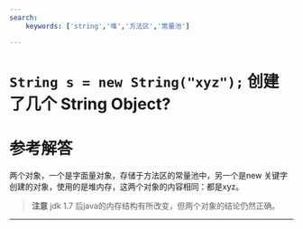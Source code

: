 ```yaml
---
search:
    keywords: ['string','堆','方法区','常量池']

---
```



# `String s = new String("xyz");` 创建了几个 String Object? 

# 参考解答

两个对象，一个是字面量对象，存储于方法区的常量池中，另一个是new 关键字创建的对象，使用的是堆内存，这两个对象的内容相同：都是xyz。

> **注意**
jdk 1.7 后java的内存结构有所改变，但两个对象的结论仍然正确。

---
